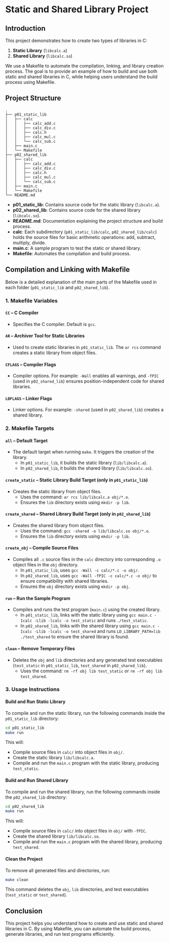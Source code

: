 # Static and Shared Library Project

## Introduction

This project demonstrates how to create two types of libraries in C:
1. **Static Library** (`libcalc.a`)
2. **Shared Library** (`libcalc.so`)

We use a Makefile to automate the compilation, linking, and library creation process. The goal is to provide an example of how to build and use both static and shared libraries in C, while helping users understand the build process using Makefile.

## Project Structure

```
.
├── p01_static_lib
│   ├── calc
│   │   ├── calc_add.c
│   │   ├── calc_div.c
│   │   ├── calc.h
│   │   ├── calc_mul.c
│   │   └── calc_sub.c
│   ├── main.c
│   └── Makefile
├── p02_shared_lib
│   ├── calc
│   │   ├── calc_add.c
│   │   ├── calc_div.c
│   │   ├── calc.h
│   │   ├── calc_mul.c
│   │   └── calc_sub.c
│   ├── main.c
│   └── Makefile
└── README.md
```

- **p01_static_lib**: Contains source code for the static library (`libcalc.a`).
- **p02_shared_lib**: Contains source code for the shared library (`libcalc.so`).
- **README.md**: Documentation explaining the project structure and build process.
- **calc**: Each subdirectory (`p01_static_lib/calc`, `p02_shared_lib/calc`) holds the source files for basic arithmetic operations: add, subtract, multiply, divide.
- **main.c**: A sample program to test the static or shared library.
- **Makefile**: Automates the compilation and build process.

## Compilation and Linking with Makefile

Below is a detailed explanation of the main parts of the Makefile used in each folder (`p01_static_lib` and `p02_shared_lib`).

### 1. **Makefile Variables**

#### `CC` – C Compiler
- Specifies the C compiler. Default is `gcc`.

#### `AR` – Archiver Tool for Static Libraries
- Used to create static libraries in `p01_static_lib`. The `ar rcs` command creates a static library from object files.

#### `CFLAGS` – Compiler Flags
- Compiler options. For example: `-Wall` enables all warnings, and `-fPIC` (used in `p02_shared_lib`) ensures position-independent code for shared libraries.

#### `LDFLAGS` – Linker Flags
- Linker options. For example: `-shared` (used in `p02_shared_lib`) creates a shared library.

### 2. **Makefile Targets**

#### `all` – Default Target
- The default target when running `make`. It triggers the creation of the library.
  - In `p01_static_lib`, it builds the static library (`lib/libcalc.a`).
  - In `p02_shared_lib`, it builds the shared library (`lib/libcalc.so`).

#### `create_static` – Static Library Build Target (only in `p01_static_lib`)
- Creates the static library from object files.
  - Uses the command: `ar rcs lib/libcalc.a obj/*.o`.
  - Ensures the `lib` directory exists using `mkdir -p lib`.

#### `create_shared` – Shared Library Build Target (only in `p02_shared_lib`)
- Creates the shared library from object files.
  - Uses the command: `gcc -shared -o lib/libcalc.so obj/*.o`.
  - Ensures the `lib` directory exists using `mkdir -p lib`.

#### `create_obj` – Compile Source Files
- Compiles all `.c` source files in the `calc` directory into corresponding `.o` object files in the `obj` directory.
  - In `p01_static_lib`, uses `gcc -Wall -c calc/*.c -o obj/`.
  - In `p02_shared_lib`, uses `gcc -Wall -fPIC -c calc/*.c -o obj/` to ensure compatibility with shared libraries.
  - Ensures the `obj` directory exists using `mkdir -p obj`.

#### `run` – Run the Sample Program
- Compiles and runs the test program (`main.c`) using the created library.
  - In `p01_static_lib`, links with the static library using `gcc main.c -Icalc -Llib -lcalc -o test_static` and runs `./test_static`.
  - In `p02_shared_lib`, links with the shared library using `gcc main.c -Icalc -Llib -lcalc -o test_shared` and runs `LD_LIBRARY_PATH=lib ./test_shared` to ensure the shared library is found.

#### `clean` – Remove Temporary Files
- Deletes the `obj` and `lib` directories and any generated test executables (`test_static` in `p01_static_lib`, `test_shared` in `p02_shared_lib`).
  - Uses the command: `rm -rf obj lib test_static` or `rm -rf obj lib test_shared`.

### 3. **Usage Instructions**

#### Build and Run Static Library

To compile and run the static library, run the following commands inside the `p01_static_lib` directory:

```bash
cd p01_static_lib
make run
```

This will:
- Compile source files in `calc/` into object files in `obj/`.
- Create the static library `lib/libcalc.a`.
- Compile and run the `main.c` program with the static library, producing `test_static`.

#### Build and Run Shared Library

To compile and run the shared library, run the following commands inside the `p02_shared_lib` directory:

```bash
cd p02_shared_lib
make run
```

This will:
- Compile source files in `calc/` into object files in `obj/` with `-fPIC`.
- Create the shared library `lib/libcalc.so`.
- Compile and run the `main.c` program with the shared library, producing `test_shared`.

#### Clean the Project

To remove all generated files and directories, run:

```bash
make clean
```

This command deletes the `obj`, `lib` directories, and test executables (`test_static` or `test_shared`).


## Conclusion

This project helps you understand how to create and use static and shared libraries in C. By using Makefile, you can automate the build process, generate libraries, and run test programs efficiently.